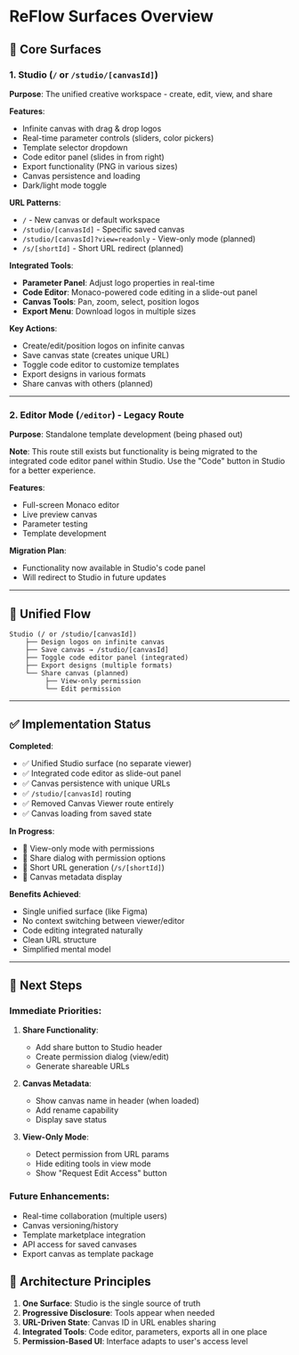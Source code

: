 # ReFlow Surfaces Overview

## 🎨 Core Surfaces

### 1. **Studio** (`/` or `/studio/[canvasId]`)
**Purpose**: The unified creative workspace - create, edit, view, and share

**Features**:
- Infinite canvas with drag & drop logos
- Real-time parameter controls (sliders, color pickers)
- Template selector dropdown
- Code editor panel (slides in from right)
- Export functionality (PNG in various sizes)
- Canvas persistence and loading
- Dark/light mode toggle

**URL Patterns**:
- `/` - New canvas or default workspace
- `/studio/[canvasId]` - Specific saved canvas
- `/studio/[canvasId]?view=readonly` - View-only mode (planned)
- `/s/[shortId]` - Short URL redirect (planned)

**Integrated Tools**:
- **Parameter Panel**: Adjust logo properties in real-time
- **Code Editor**: Monaco-powered code editing in a slide-out panel
- **Canvas Tools**: Pan, zoom, select, position logos
- **Export Menu**: Download logos in multiple sizes

**Key Actions**:
- Create/edit/position logos on infinite canvas
- Save canvas state (creates unique URL)
- Toggle code editor to customize templates
- Export designs in various formats
- Share canvas with others (planned)

---

### 2. **Editor Mode** (`/editor`) - Legacy Route
**Purpose**: Standalone template development (being phased out)

**Note**: This route still exists but functionality is being migrated to the integrated code editor panel within Studio. Use the "Code" button in Studio for a better experience.

**Features**:
- Full-screen Monaco editor
- Live preview canvas
- Parameter testing
- Template development

**Migration Plan**:
- Functionality now available in Studio's code panel
- Will redirect to Studio in future updates

---

## 🔗 Unified Flow

```
Studio (/ or /studio/[canvasId])
    ├── Design logos on infinite canvas
    ├── Save canvas → /studio/[canvasId]
    ├── Toggle code editor panel (integrated)
    ├── Export designs (multiple formats)
    └── Share canvas (planned)
         ├── View-only permission
         └── Edit permission
```

---

## ✅ Implementation Status

**Completed**:
- ✅ Unified Studio surface (no separate viewer)
- ✅ Integrated code editor as slide-out panel
- ✅ Canvas persistence with unique URLs
- ✅ `/studio/[canvasId]` routing
- ✅ Removed Canvas Viewer route entirely
- ✅ Canvas loading from saved state

**In Progress**:
- 🚧 View-only mode with permissions
- 🚧 Share dialog with permission options
- 🚧 Short URL generation (`/s/[shortId]`)
- 🚧 Canvas metadata display

**Benefits Achieved**:
- Single unified surface (like Figma)
- No context switching between viewer/editor
- Code editing integrated naturally
- Clean URL structure
- Simplified mental model

---

## 🚀 Next Steps

### Immediate Priorities:
1. **Share Functionality**:
   - Add share button to Studio header
   - Create permission dialog (view/edit)
   - Generate shareable URLs

2. **Canvas Metadata**:
   - Show canvas name in header (when loaded)
   - Add rename capability
   - Display save status

3. **View-Only Mode**:
   - Detect permission from URL params
   - Hide editing tools in view mode
   - Show "Request Edit Access" button

### Future Enhancements:
- Real-time collaboration (multiple users)
- Canvas versioning/history
- Template marketplace integration
- API access for saved canvases
- Export canvas as template package

## 🎯 Architecture Principles

1. **One Surface**: Studio is the single source of truth
2. **Progressive Disclosure**: Tools appear when needed
3. **URL-Driven State**: Canvas ID in URL enables sharing
4. **Integrated Tools**: Code editor, parameters, exports all in one place
5. **Permission-Based UI**: Interface adapts to user's access level